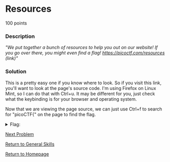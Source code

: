 # Resources
100 points

### Description
*"We put together a bunch of resources to help you out on our website! If you go over there, you might even find a flag! https://picoctf.com/resources (link)"*

### Solution
This is a pretty easy one if you know where to look. So if you visit this link, you'll want to look at the page's source code. I'm using Firefox on Linux Mint, 
so I can do that with Ctrl+u. It may be different for you, just check what the keybinding is for your browser and operating system.

Now that we are viewing the page source, we can just use Ctrl+f to search for "picoCTF{" on the page to find the flag.

<details>
  <summary>Flag:</summary>
  picoCTF{r3source_pag3_f1ag}
</details>

[Next Problem](https://github.com/sdvickers98/picoCTF-2019-Walkthrough/blob/master/general_skills/%238%20-%20strings%20it.md)

[Return to General Skills](https://github.com/sdvickers98/picoCTF-2019-Walkthrough/blob/master/general_skills/%230%20-%20General%20Skills%20Homepage.md)

[Return to Homepage](https://github.com/sdvickers98/picoCTF-2019-Walkthrough)
